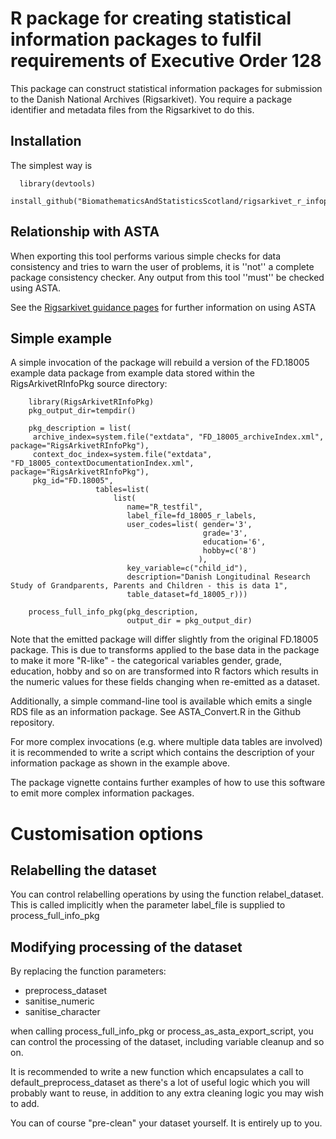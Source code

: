 # R package for creating statistical information packages to fulfil requirements of Executive Order 128

This package can construct statistical information packages for
submission to the Danish National Archives (Rigsarkivet). You require
a package identifier and metadata files from the Rigsarkivet to do
this. 

## Installation

The simplest way is 

```
  library(devtools)
  install_github("BiomathematicsAndStatisticsScotland/rigsarkivet_r_infopkg/RigsArkivetRInfoPkg")
```

## Relationship with ASTA

When exporting this tool performs various simple checks for data
consistency and tries to warn the user of problems, it is ''not'' a
complete package consistency checker. Any output from this tool
''must'' be checked using ASTA.

See the [Rigsarkivet guidance
pages](https://en.rigsarkivet.dk/transfer-and-submit/creating-research-data/submitting-research-data/submitting-statistics-files/)
for further information on using ASTA

## Simple example

A simple invocation of the package will rebuild a version of the
FD.18005 example data package from example data stored within the
RigsArkivetRInfoPkg source directory:

```
    library(RigsArkivetRInfoPkg)
    pkg_output_dir=tempdir()

    pkg_description = list(
     archive_index=system.file("extdata", "FD_18005_archiveIndex.xml", package="RigsArkivetRInfoPkg"),
     context_doc_index=system.file("extdata", "FD_18005_contextDocumentationIndex.xml", package="RigsArkivetRInfoPkg"),
     pkg_id="FD.18005",
                   tables=list(
                       list(
                          name="R_testfil",
                          label_file=fd_18005_r_labels,
                          user_codes=list( gender='3',
                                           grade='3',
                                           education='6',
                                           hobby=c('8')
                                          ),                          
                          key_variable=c("child_id"),
                          description="Danish Longitudinal Research Study of Grandparents, Parents and Children - this is data 1",
                          table_dataset=fd_18005_r)))

    process_full_info_pkg(pkg_description,
                          output_dir = pkg_output_dir)   
```

Note that the emitted package will differ slightly from the original
FD.18005 package. This is due to transforms applied to the base data
in the package to make it more "R-like" - the categorical variables
gender, grade, education, hobby and so on are transformed into R
factors which results in the numeric values for these fields changing
when re-emitted as a dataset.

Additionally, a simple command-line tool is available which emits a
single RDS file as an information package. See ASTA_Convert.R in the
Github repository.

For more complex invocations (e.g. where multiple data tables are
involved) it is recommended to write a script which contains the
description of your information package as shown in the example above.

The package vignette contains further examples of how to use this
software to emit more complex information packages. 

# Customisation options

## Relabelling the dataset

You can control relabelling operations by using the function
relabel_dataset. This is called implicitly when the parameter
label_file is supplied to process_full_info_pkg

## Modifying processing of the dataset

By replacing the function parameters:

* preprocess_dataset
* sanitise_numeric
* sanitise_character

when calling process_full_info_pkg or process_as_asta_export_script,
you can control the processing of the dataset, including variable
cleanup and so on. 

It is recommended to write a new function which encapsulates a call to
default_preprocess_dataset as there's a lot of useful logic which you
will probably want to reuse, in addition to any extra cleaning logic
you may wish to add.

You can of course "pre-clean" your dataset yourself. It is entirely up
to you.


